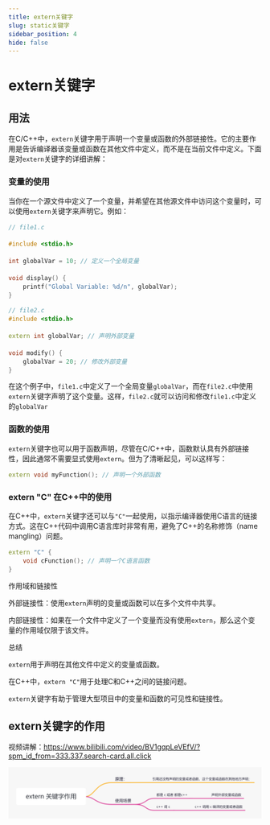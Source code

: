 ```yaml
---
title: extern关键字
slug: static关键字
sidebar_position: 4
hide: false
---
```



# extern关键字

## 用法

在C/C++中，`extern`关键字用于声明一个变量或函数的外部链接性。它的主要作用是告诉编译器该变量或函数在其他文件中定义，而不是在当前文件中定义。下面是对`extern`关键字的详细讲解：

### 变量的使用

当你在一个源文件中定义了一个变量，并希望在其他源文件中访问这个变量时，可以使用`extern`关键字来声明它。例如：

```cpp
// file1.c

#include <stdio.h>  

int globalVar = 10; // 定义一个全局变量  

void display() {  
    printf("Global Variable: %d/n", globalVar);  
}
```

```cpp
// file2.c
#include <stdio.h>  

extern int globalVar; // 声明外部变量  

void modify() {  
    globalVar = 20; // 修改外部变量  
}
```

在这个例子中，`file1.c`中定义了一个全局变量`globalVar`，而在`file2.c`中使用`extern`关键字声明了这个变量。这样，`file2.c`就可以访问和修改`file1.c`中定义的`globalVar`

### 函数的使用

`extern`关键字也可以用于函数声明，尽管在C/C++中，函数默认具有外部链接性，因此通常不需要显式使用`extern`。但为了清晰起见，可以这样写：

```cpp
extern void myFunction(); // 声明一个外部函数
```

### extern "C" 在C++中的使用

在C++中，`extern`关键字还可以与`"C"`一起使用，以指示编译器使用C语言的链接方式。这在C++代码中调用C语言库时非常有用，避免了C++的名称修饰（name mangling）问题。

```cpp
extern "C" {  
    void cFunction(); // 声明一个C语言函数  
}
```

作用域和链接性

外部链接性：使用`extern`声明的变量或函数可以在多个文件中共享。

内部链接性：如果在一个文件中定义了一个变量而没有使用`extern`，那么这个变量的作用域仅限于该文件。

总结

`extern`用于声明在其他文件中定义的变量或函数。

在C++中，`extern "C"`用于处理C和C++之间的链接问题。

`extern`关键字有助于管理大型项目中的变量和函数的可见性和链接性。

## extern关键字的作用

视频讲解：https://www.bilibili.com/video/BV1gqpLeVEfV/?spm_id_from=333.337.search-card.all.click

<img src="/assets/WGN4byhIMozxKOxvn3rcM1aJnwe.png" src-width="1990" src-height="401" align="center"/>

